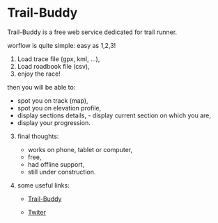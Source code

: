 # Trail-Buddy

Trail-Buddy is a free web service dedicated for trail runner.

worflow is quite simple: easy as 1,2,3! 

1. Load trace file (gpx, kml, ...),
2. Load roadbook file (csv),
3. enjoy the race!

then you will be able to:

   - spot you on track (map),
   - spot you on elevation profile,    
   - display sections details, 
    - display current section on which you are,
   - display your progression.
  

3. final thoughts:

   - works on phone, tablet or computer,
   - free,
   - had offline support,
   - still under construction.



4. some useful links:

   - [Trail-Buddy](https://stack-menu.now.sh/)

   - [Twiter](https://twitter.com/LLogicielle)

